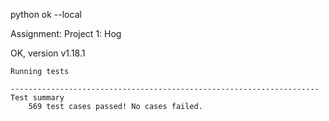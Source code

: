 python ok --local

Assignment: Project 1: Hog

OK, version v1.18.1

~~~~~~~~~~~~~~~~~~~~~~~~~~~~~~~~~~~~~~~~~~~~~~~~~~~~~~~~~~~~~~~~~~~~~
Running tests

---------------------------------------------------------------------
Test summary
    569 test cases passed! No cases failed.
~~~~~~~~~~~~~~~~~~~~~~~~~~~~~~~~~~~~~~~~~~~~~~~~~~~~~~~~~~~~~~~~~~~~~
